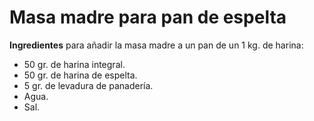 # Masa madre para pan de espelta

**Ingredientes** para añadir la masa madre a un pan de un 1 kg. de harina:
* 50 gr. de harina integral.
* 50 gr. de harina de espelta.
* 5 gr. de levadura de panadería.
* Agua.
* Sal.

